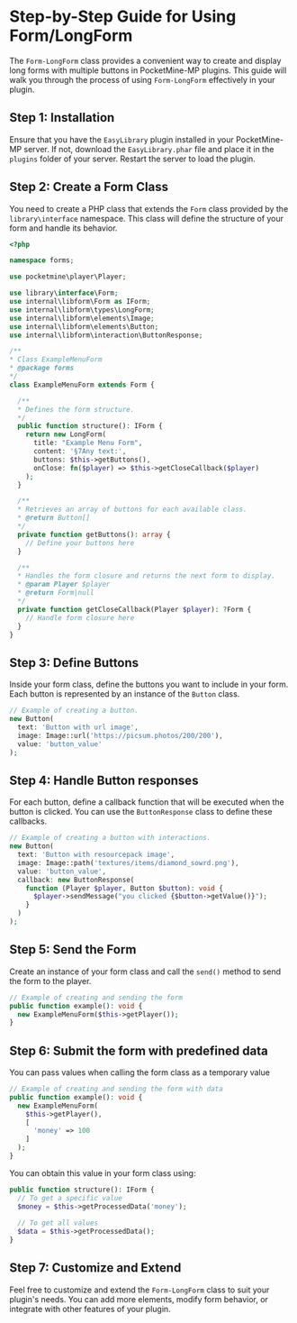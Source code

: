 # Step-by-Step Guide for Using Form/LongForm

The `Form-LongForm` class provides a convenient way to create and display long forms with multiple buttons in PocketMine-MP plugins. This guide will walk you through the process of using `Form-LongForm` effectively in your plugin.

## Step 1: Installation

Ensure that you have the `EasyLibrary` plugin installed in your PocketMine-MP server. If not, download the `EasyLibrary.phar` file and place it in the `plugins` folder of your server. Restart the server to load the plugin.

## Step 2: Create a Form Class

You need to create a PHP class that extends the `Form` class provided by the `library\interface` namespace. This class will define the structure of your form and handle its behavior.

```php
<?php

namespace forms;

use pocketmine\player\Player;

use library\interface\Form;
use internal\libform\Form as IForm;
use internal\libform\types\LongForm;
use internal\libform\elements\Image;
use internal\libform\elements\Button;
use internal\libform\interaction\ButtonResponse;

/**
* Class ExampleMenuForm
* @package forms
*/
class ExampleMenuForm extends Form {

  /**
  * Defines the form structure.
  */
  public function structure(): IForm {
    return new LongForm(
      title: "Example Menu Form",
      content: '§7Any text:',
      buttons: $this->getButtons(),
      onClose: fn($player) => $this->getCloseCallback($player)
    );
  }

  /**
  * Retrieves an array of buttons for each available class.
  * @return Button[]
  */
  private function getButtons(): array {
    // Define your buttons here
  }

  /**
  * Handles the form closure and returns the next form to display.
  * @param Player $player
  * @return Form|null
  */
  private function getCloseCallback(Player $player): ?Form {
    // Handle form closure here
  }
}
```

## Step 3: Define Buttons

Inside your form class, define the buttons you want to include in your form. Each button is represented by an instance of the `Button` class.

```php 
// Example of creating a button.
new Button(
  text: 'Button with url image',
  image: Image::url('https://picsum.photos/200/200'),
  value: 'button_value'
);
```

## Step 4: Handle Button responses

For each button, define a callback function that will be executed when the button is clicked. You can use the `ButtonResponse` class to define these callbacks.
```php 
// Example of creating a button with interactions.
new Button(
  text: 'Button with resourcepack image',
  image: Image::path('textures/items/diamond_sowrd.png'),
  value: 'button_value',
  callback: new ButtonResponse(
    function (Player $player, Button $button): void {
      $player->sendMessage("you clicked {$button->getValue()}");
    }
  )
);
```

## Step 5: Send the Form

Create an instance of your form class and call the `send()` method to send the form to the player.

```php
// Example of creating and sending the form
public function example(): void {
  new ExampleMenuForm($this->getPlayer());
}
```

## Step 6: Submit the form with predefined data

You can pass values when calling the form class as a temporary value

```php
// Example of creating and sending the form with data
public function example(): void {
  new ExampleMenuForm(
    $this->getPlayer(), 
    [
      'money' => 100
    ]
  );
}
```

You can obtain this value in your form class using:
```php 
public function structure(): IForm {
  // To get a specific value 
  $money = $this->getProcessedData('money');
  
  // To get all values 
  $data = $this->getProcessedData();
}
```

## Step 7: Customize and Extend

Feel free to customize and extend the `Form-LongForm` class to suit your plugin's needs. You can add more elements, modify form behavior, or integrate with other features of your plugin.
